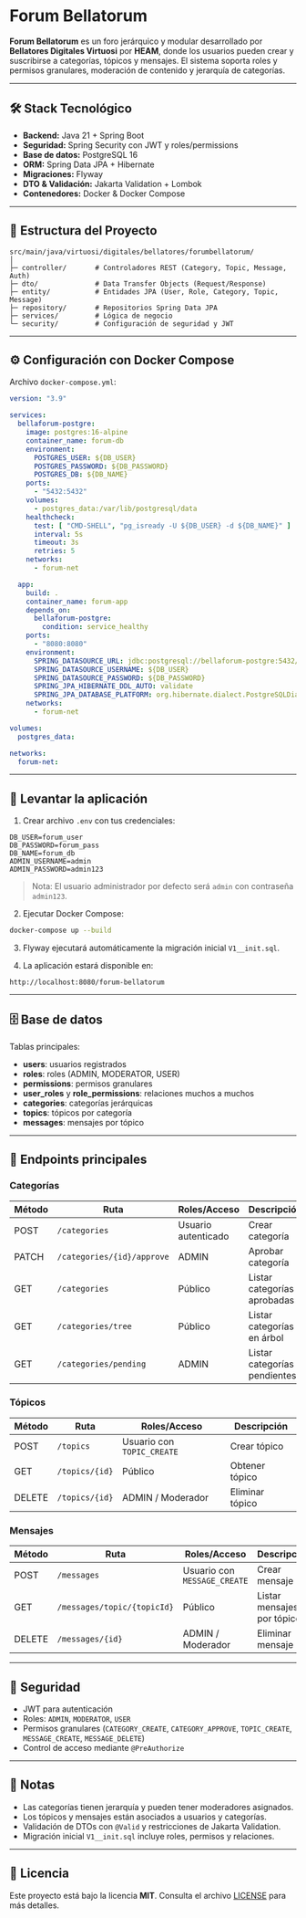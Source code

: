 # Forum Bellatorum

**Forum Bellatorum** es un foro jerárquico y modular desarrollado por **Bellatores Digitales Virtuosi** por **HEAM**, donde los usuarios pueden crear y suscribirse a categorías, tópicos y mensajes. El sistema soporta roles y permisos granulares, moderación de contenido y jerarquía de categorías.

---

## 🛠️ Stack Tecnológico

* **Backend:** Java 21 + Spring Boot
* **Seguridad:** Spring Security con JWT y roles/permissions
* **Base de datos:** PostgreSQL 16
* **ORM:** Spring Data JPA + Hibernate
* **Migraciones:** Flyway
* **DTO & Validación:** Jakarta Validation + Lombok
* **Contenedores:** Docker & Docker Compose

---

## 📂 Estructura del Proyecto

```
src/main/java/virtuosi/digitales/bellatores/forumbellatorum/
│
├─ controller/       # Controladores REST (Category, Topic, Message, Auth)
├─ dto/              # Data Transfer Objects (Request/Response)
├─ entity/           # Entidades JPA (User, Role, Category, Topic, Message)
├─ repository/       # Repositorios Spring Data JPA
├─ services/         # Lógica de negocio
└─ security/         # Configuración de seguridad y JWT
```

---

## ⚙️ Configuración con Docker Compose

Archivo `docker-compose.yml`:

```yaml
version: "3.9"

services:
  bellaforum-postgre:
    image: postgres:16-alpine
    container_name: forum-db
    environment:
      POSTGRES_USER: ${DB_USER}
      POSTGRES_PASSWORD: ${DB_PASSWORD}
      POSTGRES_DB: ${DB_NAME}
    ports:
      - "5432:5432"
    volumes:
      - postgres_data:/var/lib/postgresql/data
    healthcheck:
      test: [ "CMD-SHELL", "pg_isready -U ${DB_USER} -d ${DB_NAME}" ]
      interval: 5s
      timeout: 3s
      retries: 5
    networks:
      - forum-net

  app:
    build: .
    container_name: forum-app
    depends_on:
      bellaforum-postgre:
        condition: service_healthy
    ports:
      - "8080:8080"
    environment:
      SPRING_DATASOURCE_URL: jdbc:postgresql://bellaforum-postgre:5432/${DB_NAME}
      SPRING_DATASOURCE_USERNAME: ${DB_USER}
      SPRING_DATASOURCE_PASSWORD: ${DB_PASSWORD}
      SPRING_JPA_HIBERNATE_DDL_AUTO: validate
      SPRING_JPA_DATABASE_PLATFORM: org.hibernate.dialect.PostgreSQLDialect
    networks:
      - forum-net

volumes:
  postgres_data:

networks:
  forum-net:
```

---

## 🚀 Levantar la aplicación

1. Crear archivo `.env` con tus credenciales:

```env
DB_USER=forum_user
DB_PASSWORD=forum_pass
DB_NAME=forum_db
ADMIN_USERNAME=admin
ADMIN_PASSWORD=admin123
```

> Nota: El usuario administrador por defecto será `admin` con contraseña `admin123`.

2. Ejecutar Docker Compose:

```bash
docker-compose up --build
```

3. Flyway ejecutará automáticamente la migración inicial `V1__init.sql`.

4. La aplicación estará disponible en:

```
http://localhost:8080/forum-bellatorum
```

---

## 🗄️ Base de datos

Tablas principales:

* **users**: usuarios registrados
* **roles**: roles (ADMIN, MODERATOR, USER)
* **permissions**: permisos granulares
* **user\_roles** y **role\_permissions**: relaciones muchos a muchos
* **categories**: categorías jerárquicas
* **topics**: tópicos por categoría
* **messages**: mensajes por tópico

---

## 📌 Endpoints principales

### **Categorías**

| Método | Ruta                       | Roles/Acceso        | Descripción                  |
| ------ | -------------------------- | ------------------- | ---------------------------- |
| POST   | `/categories`              | Usuario autenticado | Crear categoría              |
| PATCH  | `/categories/{id}/approve` | ADMIN               | Aprobar categoría            |
| GET    | `/categories`              | Público             | Listar categorías aprobadas  |
| GET    | `/categories/tree`         | Público             | Listar categorías en árbol   |
| GET    | `/categories/pending`      | ADMIN               | Listar categorías pendientes |

### **Tópicos**

| Método | Ruta           | Roles/Acceso               | Descripción     |
| ------ | -------------- | -------------------------- | --------------- |
| POST   | `/topics`      | Usuario con `TOPIC_CREATE` | Crear tópico    |
| GET    | `/topics/{id}` | Público                    | Obtener tópico  |
| DELETE | `/topics/{id}` | ADMIN / Moderador          | Eliminar tópico |

### **Mensajes**

| Método | Ruta                        | Roles/Acceso                 | Descripción                |
| ------ | --------------------------- | ---------------------------- | -------------------------- |
| POST   | `/messages`                 | Usuario con `MESSAGE_CREATE` | Crear mensaje              |
| GET    | `/messages/topic/{topicId}` | Público                      | Listar mensajes por tópico |
| DELETE | `/messages/{id}`            | ADMIN / Moderador            | Eliminar mensaje           |

---

## 🔐 Seguridad

* JWT para autenticación
* Roles: `ADMIN`, `MODERATOR`, `USER`
* Permisos granulares (`CATEGORY_CREATE`, `CATEGORY_APPROVE`, `TOPIC_CREATE`, `MESSAGE_CREATE`, `MESSAGE_DELETE`)
* Control de acceso mediante `@PreAuthorize`

---

## 📌 Notas

* Las categorías tienen jerarquía y pueden tener moderadores asignados.
* Los tópicos y mensajes están asociados a usuarios y categorías.
* Validación de DTOs con `@Valid` y restricciones de Jakarta Validation.
* Migración inicial `V1__init.sql` incluye roles, permisos y relaciones.

---

## 📄 Licencia

Este proyecto está bajo la licencia **MIT**. Consulta el archivo [LICENSE](LICENSE) para más detalles.
